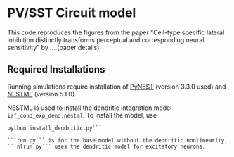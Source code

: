 # PV/SST Circuit model

This code reproduces the figures from the paper "Cell-type specific lateral inhibition distinctly transforms perceptual and corresponding neural sensitivity" by ... (paper details).

## Required Installations

Running simulations require installation of [PyNEST](https://nest-simulator.readthedocs.io/en/v3.3/ref_material/pynest_apis.html) (version 3.3.0 used) and [NESTML](https://nestml.readthedocs.io/en/latest/) (version 5.1.0).

NESTML is used to install the dendritic integration model ```iaf_cond_exp_dend.nestml```. To install the model, use 
```cd code/custom_model
python install_dendritic.py```

```run.py``` is for the base model without the dendritic nonlinearity, ```nlrun.py``` uses the dendritic model for excitatory neurons.
